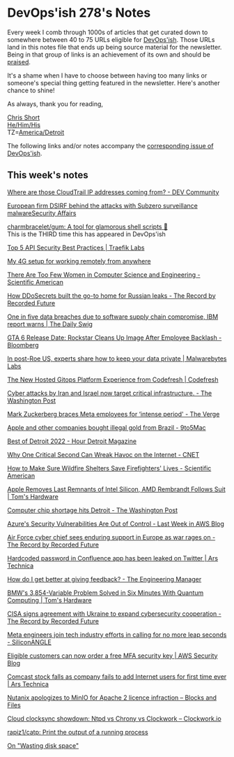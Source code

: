 # DevOps'ish 278's Notes

Every week I comb through 1000s of articles that get curated down to somewhere between 40 to 75 URLs eligible for [DevOps'ish](https://devopsish.com/?utm_campaign=278&utm_source=notes). Those URLs land in this notes file that ends up being source material for the newsletter. Being in that group of links is an achievement of its own and should be [praised](https://devopsish.com/praise/).

It's a shame when I have to choose between having too many links or someone's special thing getting featured in the newsletter. Here's another chance to shine!

As always, thank you for reading,

[Chris Short](https://chrisshort.me/?utm_campaign=278&utm_source=notes)  
[He/Him/His](https://pronoun.is/he?utm_campaign=devopsish&utm_source=278&utm_medium=notes)  
TZ=[America/Detroit](https://github.com/eggert/tz/blob/main/northamerica#L1154?utm_campaign=devopsish&utm_source=278&utm_medium=notes)

The following links and/or notes accompany the [corresponding issue of DevOps'ish](https://devopsish.com/?utm_campaign=278&utm_source=notes).

## This week's notes

[Where are those CloudTrail IP addresses coming from? - DEV Community](https://dev.to/aws-builders/where-are-those-cloudtrail-ip-addresses-coming-from-3hae)

[European firm DSIRF behind the attacks with Subzero surveillance malwareSecurity Affairs](https://securityaffairs.co/wordpress/133736/malware/dsirf-behind-subzero-malware.html)

[charmbracelet/gum: A tool for glamorous shell scripts 🎀](https://github.com/charmbracelet/gum)  
This is the THIRD time this has appeared in DevOps'ish

[Top 5 API Security Best Practices | Traefik Labs](https://traefik.io/blog/top-5-api-security-best-practices/)

[My 4G setup for working remotely from anywhere](https://suraj.dev/blog/my-4g-setup-for-working-remotely-from-anywhere)

[There Are Too Few Women in Computer Science and Engineering - Scientific American](https://www.scientificamerican.com/article/there-are-too-few-women-in-computer-science-and-engineering/)

[How DDoSecrets built the go-to home for Russian leaks - The Record by Recorded Future](https://therecord.media/how-ddosecrets-built-the-go-to-home-for-russian-leaks/)

[One in five data breaches due to software supply chain compromise, IBM report warns | The Daily Swig](https://portswigger.net/daily-swig/one-in-five-data-breaches-due-to-software-supply-chain-compromise-ibm-report-warns)

[GTA 6 Release Date: Rockstar Cleans Up Image After Employee Backlash - Bloomberg](https://www.bloomberg.com/news/articles/2022-07-27/gta-6-release-date-rockstar-cleans-up-image-after-employee-backlash)

[In post-Roe US, experts share how to keep your data private | Malwarebytes Labs](https://blog.malwarebytes.com/privacy-2/2022/07/in-post-roe-us-experts-share-how-to-keep-your-data-private/)

[The New Hosted Gitops Platform Experience from Codefresh | Codefresh](https://codefresh.io/blog/hosted-gitops-platform-powered-by-argocd/)

[Cyber attacks by Iran and Israel now target critical infrastructure. - The Washington Post](https://www.washingtonpost.com/politics/2022/07/25/iran-israel-cyber-war/)

[Mark Zuckerberg braces Meta employees for ‘intense period' - The Verge](https://www.theverge.com/23277797/mark-zuckerberg-meta-facebook-employees-pressure?scrolla=5eb6d68b7fedc32c19ef33b4)

[Apple and other companies bought illegal gold from Brazil - 9to5Mac](https://9to5mac.com/2022/07/25/apple-bought-gold-illegal-in-brazil/)

[Best of Detroit 2022 - Hour Detroit Magazine](https://www.hourdetroit.com/detroit-bests/best-of-detroit-2022/)

[Why One Critical Second Can Wreak Havoc on the Internet - CNET](https://www.cnet.com/tech/computing/tech-giants-try-banishing-the-leap-second-to-stop-internet-crashes/)

[How to Make Sure Wildfire Shelters Save Firefighters' Lives - Scientific American](https://www.scientificamerican.com/article/how-to-make-sure-wildfire-shelters-save-firefighters-rsquo-lives/)

[Apple Removes Last Remnants of Intel Silicon, AMD Rembrandt Follows Suit | Tom's Hardware](https://www.tomshardware.com/news/apple-amd-removes-intel-silicon)

[Computer chip shortage hits Detroit - The Washington Post](https://www.washingtonpost.com/technology/2022/07/23/chip-shortage-detroit-manufacturing/)

[Azure's Security Vulnerabilities Are Out of Control - Last Week in AWS Blog](https://www.lastweekinaws.com/blog/azures_vulnerabilities_are_quack/)

[Air Force cyber chief sees enduring support in Europe as war rages on - The Record by Recorded Future](https://therecord.media/air-force-cyber-chief-sees-enduring-support-in-europe-as-war-rages-on/)

[Hardcoded password in Confluence app has been leaked on Twitter | Ars Technica](https://arstechnica.com/information-technology/2022/07/atlassian-warns-hardcoded-password-flaw-is-likely-to-be-exploited-in-the-wild/)

[How do I get better at giving feedback? - The Engineering Manager](https://www.theengineeringmanager.com/qa/how-do-i-get-better-at-giving-feedback/)

[BMW's 3,854-Variable Problem Solved in Six Minutes With Quantum Computing | Tom's Hardware](https://www.tomshardware.com/news/quantum-computing-company-solves-3854-variable-problem-for-bmw-in-six-minutes)

[CISA signs agreement with Ukraine to expand cybersecurity cooperation - The Record by Recorded Future](https://therecord.media/cisa-signs-agreement-with-ukraine-to-expand-cybersecurity-cooperation/)

[Meta engineers join tech industry efforts in calling for no more leap seconds - SiliconANGLE](https://siliconangle.com/2022/07/25/meta-engineers-join-tech-industry-efforts-calling-no-leap-seconds/)

[Eligible customers can now order a free MFA security key | AWS Security Blog](https://aws.amazon.com/blogs/security/eligible-customers-can-now-order-a-free-mfa-security-key/)

[Comcast stock falls as company fails to add Internet users for first time ever | Ars Technica](https://arstechnica.com/information-technology/2022/07/comcasts-20-year-streak-of-gaining-broadband-users-every-quarter-is-over/)

[Nutanix apologizes to MinIO for Apache 2 licence infraction – Blocks and Files](https://blocksandfiles.com/2022/07/28/nutanix-apologies-to-minio-for-apache-2-licence-infraction/)

[Cloud clocksync showdown: Ntpd vs Chrony vs Clockwork – Clockwork.io](https://www.clockwork.io/cloud-clocksync-showdown-ntpd-vs-chrony-vs-clockwork/)

[rapiz1/catp: Print the output of a running process](https://github.com/rapiz1/catp)

[On "Wasting disk space"](https://www.ypsidanger.com/wasting-disk-space/)